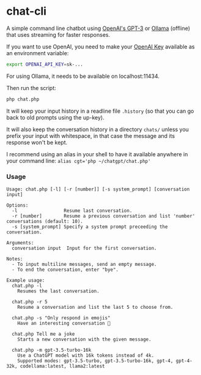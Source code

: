 # chat-cli

A simple command line chatbot using [OpenAI's GPT-3](https://openai.com/blog/openai-api/) or [Ollama](https://github.com/jmorganca/ollama) (offline) that uses streaming for faster responses.

If you want to use OpenAI, you need to make your [OpenAI Key](https://platform.openai.com/account/api-keys) available as an environment variable:

```bash
export OPENAI_API_KEY=sk-...
```

For using Ollama, it needs to be available on localhost:11434.

Then run the script:

```bash
php chat.php
```

It will keep your input history in a readline file `.history` (so that you can go back to old prompts using the up-key).

It will also keep the conversation history in a directory `chats/` unless you prefix your input with whitespace, in that case the message and its response won't be kept.

I recommend using an alias in your shell to have it available anywhere in your command line: `alias cgt='php ~/chatgpt/chat.php'`

### Usage

```
Usage: chat.php [-l] [-r [number]] [-s system_prompt] [conversation input]

Options:
  -l                 Resume last conversation.
  -r [number]        Resume a previous conversation and list 'number' conversations (default: 10).
  -s [system_prompt] Specify a system prompt preceeding the conversation.

Arguments:
  conversation input  Input for the first conversation.

Notes:
  - To input multiline messages, send an empty message.
  - To end the conversation, enter "bye".

Example usage:
  chat.php -l
    Resumes the last conversation.

  chat.php -r 5
    Resume a conversation and list the last 5 to choose from.

  chat.php -s "Only respond in emojis"
    Have an interesting conversation 🙂

  chat.php Tell me a joke
    Starts a new conversation with the given message.

  chat.php -m gpt-3.5-turbo-16k
    Use a ChatGPT model with 16k tokens instead of 4k.
    Supported modes: gpt-3.5-turbo, gpt-3.5-turbo-16k, gpt-4, gpt-4-32k, codellama:latest, llama2:latest
```
